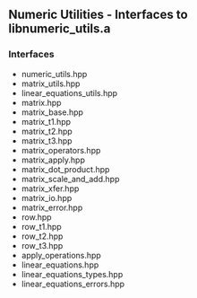 ## Numeric Utilities - Interfaces to libnumeric_utils.a

### Interfaces
* numeric\_utils.hpp
* matrix\_utils.hpp
* linear\_equations\_utils.hpp
* matrix.hpp
* matrix\_base.hpp
* matrix\_t1.hpp
* matrix\_t2.hpp
* matrix\_t3.hpp
* matrix\_operators.hpp
* matrix\_apply.hpp
* matrix\_dot\_product.hpp
* matrix\_scale\_and\_add.hpp
* matrix\_xfer.hpp
* matrix\_io.hpp
* matrix\_error.hpp
* row.hpp
* row\_t1.hpp
* row\_t2.hpp
* row\_t3.hpp
* apply\_operations.hpp
* linear\_equations.hpp
* linear\_equations\_types.hpp
* linear\_equations\_errors.hpp
